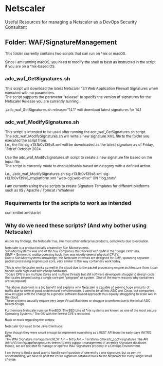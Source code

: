 
# Netscaler
Useful Resources for managing a Netscaler as a DevOps Security Consultant

## Folder: WAF/SignatureManagement

<small>This folder currently contains two scripts that can run on *nix or macOS.

Since I am running macOS, you need to modify the shell to bash as instructed in the script if you are on a *nix-based OS.</small>

### adc_waf_GetSignatures.sh
<small>This script will download the latest Netscaler 13.1 Web Application Firewall Signatures when executed with no parameters.  
The script supports the parameter "release" to specify the version of signatures for the Netscaler Release you are currently running.   

./adc_waf_GetSignatures.sh release="14.1" will download latest signatures for 14.1
</small>

### adc_waf_ModifySignatures.sh  

<small>This script is intended to be used after running the adc_waf_GetSignatures.sh script.  
The adc_waf_ModifySignatures.sh will write a new signature XML file to the folder you executed the script from.  
i.e., the file sig-r13.1b0v139s8.xml will be downloaded as the latest signature as of Friday, 18th of October 2024.  

Use the adc_waf_ModifySignatures.sh script to create a new signature file based on the input file.  
The script is currently made to enable/disable based on category with a defined action.

i.e., ./adc_waf_ModifySignatures.sh sig-r13.1b0v139s8.xml sig-r13.1b0v139s8_myplatform.xml "web-cgi,web-misc" ON "log,stats"

I am currently using these scripts to create Signature Templates for different platforms such as IIS / Apache / Tomcat / Whatever

## Requirements for the scripts to work as intended

curl
xmllint
xmlstarlet

## Why do we need these scripts? (And why bother using Netscaler)
<small>As per my findings, the Netscaler has, like most other enterprise products, complexity due to evolution.   

Netscaler is a product initially created by Sun Microsystems.  
Sun Microsystems was one of the few companies that worked with SMP in the "Single CPU" era.  
(SMP = Symmetric multiprocessing back then was mostly several physical CPU´s)  
Due to Sun Microsystems knowledge, the Netscaler internals are designed for SMP, spawning separate packet processing engines per core, very similar to the way containers work today.  

This is why Netscaler works so well in the cloud due to the packet processing engine architecture (how it can handle such high load with cheap hardware).  
Todays CPU´s are multiple Cores and multiple threads but still software developers struggle to design code that scales beyond using a single core per "program" or system. 
(One of the many reasons why containers are so popular)  

The above statement is a big benefit and explains why Netscaler is capable of serving huge amounts of traffic due to several good architectural considerations.
I used to be all into ASIC and Cisco, but companies now struggle with the change to a generic software-based approach thus equally struggeling to scale well in the cloud.  
These systems ususally require very large Virtual Machines or struggle to perform due to the initial ASIC based design.  

Furthermore Netscaler runs on FreeBSD. The BSD Line of *nix systems are known as one of the most secure Operating Systems / The OS with the fewest CVE´s recorded. 


Back on track regarding the scripts:  

Netscaler GUI used to be Java Clientside:  

Even though they were smart enough to implement everything as a REST API from the early days (NITRO API),  
THe WAF Signature management REST API = Nitro API = Terraform citrixadc_appfwsignatures 
The API /nitro/v1/config/appfwsignatures seems to only support management of an entire signature database.  
Hence, we are not able to manage or operate WAF Signatures properly in a DevOps Environment. 

I am trying to find a good way to handle configuration of one entity / one signature, but as per my understanding, we have to
post the entire signature database back to the Netscaler for every single small change.</small>
